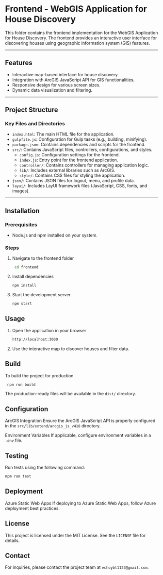 # Frontend - WebGIS Application for House Discovery

This folder contains the frontend implementation for the WebGIS Application for House Discovery. The frontend provides an interactive user interface for discovering houses using geographic information system (GIS) features.

---

## Features

- Interactive map-based interface for house discovery.
- Integration with ArcGIS JavaScript API for GIS functionalities.
- Responsive design for various screen sizes.
- Dynamic data visualization and filtering.

---

## Project Structure

### Key Files and Directories

- `index.html`: The main HTML file for the application.
- `gulpfile.js`: Configuration for Gulp tasks (e.g., building, minifying).
- `package.json`: Contains dependencies and scripts for the frontend.
- `src/`: Contains JavaScript files, controllers, configurations, and styles.
  - `config.js`: Configuration settings for the frontend.
  - `index.js`: Entry point for the frontend application.
  - `controller/`: Contains controllers for managing application logic.
  - `lib/`: Includes external libraries such as ArcGIS.
  - `style/`: Contains CSS files for styling the application.
- `json/`: Contains JSON files for logout, menu, and profile data.
- `layui/`: Includes LayUI framework files (JavaScript, CSS, fonts, and images).

---

## Installation

### Prerequisites

- Node.js and npm installed on your system.

### Steps

1. Navigate to the frontend folder

   ```sh
    cd frontend
   ```

2. Install dependencies

   ```sh
   npm install
   ```

3. Start the development server

   ```sh
   npm start
   ```

## Usage

1. Open the application in your browser

   ```sh
   http://localhost:3000
   ```

2. Use the interactive map to discover houses and filter data.

## Build

To build the project for production

```sh
 npm run build
```

The production-ready files will be available in the `dist/` directory.

## Configuration

ArcGIS Integration
Ensure the ArcGIS JavaScript API is properly configured in the `src/lib/extend/arcgis_js_v418` directory.

Environment Variables
If applicable, configure environment variables in a `.env` file.

## Testing

Run tests using the following command:

```sh
npm run test
```

## Deployment

Azure Static Web Apps
If deploying to Azure Static Web Apps, follow Azure deployment best practices.

## License

This project is licensed under the MIT License. See the `LICENSE` file for details.

## Contact

For inquiries, please contact the project team at `echoybl1123@gmail.com`.
